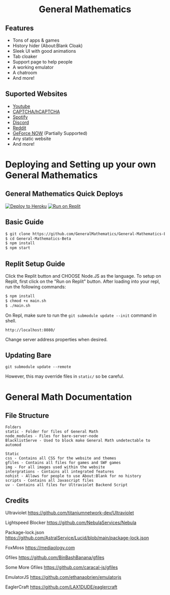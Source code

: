 <h1 align="center">General Mathematics</h1>

## Features 
- Tons of apps & games
- History hider (About:Blank Cloak)
- Sleek UI with good animations
- Tab cloaker
- Support page to help people
- A working emulator
- A chatroom
- And more!

## Suported Websites
- [Youtube](https://www.youtube.com)
- [CAPTCHA/hCAPTCHA](https://www.captcha.net)
- [Spotify](https://spotify.com)
- [Discord](https://discord.com)
- [Reddit](https://reddit.com)
- [GeForce NOW](https://play.geforcenow.com/) (Partially Supported)
- Any static website
- And more!

# Deploying and Setting up your own General Mathematics

## General Mathematics Quick Deploys

[![Deploy to Heroku](https://raw.githubusercontent.com/BinBashBanana/deploy-buttons/master/buttons/remade/heroku.svg)](https://heroku.com/deploy/?template=https://github.com/GeneralMathematics/General-Mathematics-Beta)
[![Run on Replit](https://raw.githubusercontent.com/BinBashBanana/deploy-buttons/master/buttons/remade/replit.svg)](https://replit.com/github/GeneralMathematics/General-Mathematics-Beta)

## Basic Guide

```sh
$ git clone https://github.com/GeneralMathematics/General-Mathematics-Beta --recursive
$ cd General-Mathematics-Beta
$ npm install
$ npm start
```

## Replit Setup Guide

Click the Replit button and CHOOSE Node.JS as the language.
To setup on Replit, first click on the "Run on Replit" button. After loading into your repl, run the following commands:
```sh
$ npm install
$ chmod +x main.sh
$ ./main.sh
```
On Repl, make sure to run the `git submodule update --init` command in shell.

`http://localhost:8080/`

Change server address properties when desired. 

## Updating Bare
```
git submodule update --remote
```

However, this may override files in `static/` so be careful.

# General Math Documentation

## File Structure
```
Folders
static - Folder for files of General Math
node_modules - Files for bare-server-node
BlacklistServe - Used to block make General Math undetectable to automod

Static
css - Contains all CSS for the website and themes
gfiles - Contains all files for games and SWF games
img - For all images used within the website
intergrations - Contains all integrated features
nohist - Allows for people to use About:Blank for no history
scripts - Contains all Javascript files
uv - Contains all files for Ultraviolet Backend Script
```

## Credits

Ultraviolet https://github.com/titaniumnetwork-dev/Ultraviolet

Lightspeed Blocker https://github.com/NebulaServices/Nebula

Package-lock.json https://github.com/AstralService/Lucid/blob/main/package-lock.json

FoxMoss https://mediaology.com

Gfiles https://github.com/BinBashBanana/gfiles

Some More Gfiles https://github.com/caracal-js/gfiles

EmulatorJS https://github.com/ethanaobrien/emulatorjs

EaglerCraft https://github.com/LAX1DUDE/eaglercraft
